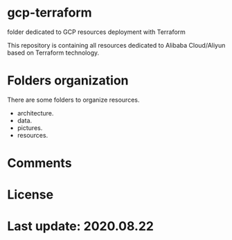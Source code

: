 # gcp-terraform

folder dedicated to GCP resources deployment with Terraform

This repository is containing all resources dedicated to Alibaba Cloud/Aliyun based on Terraform technology. 

# Folders organization

There are some folders to organize resources.

- architecture.
- data.
- pictures.
- resources.

# Comments 

# License

# Last update: 2020.08.22

